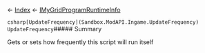 ← [Index](Api-Index) ← [IMyGridProgramRuntimeInfo](Sandbox.ModAPI.Ingame.IMyGridProgramRuntimeInfo)

```csharp[UpdateFrequency](Sandbox.ModAPI.Ingame.UpdateFrequency) UpdateFrequency```##### Summary

Gets or sets how frequently this script will run itself

